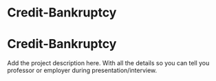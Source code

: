 ﻿# Credit-Bankruptcy
# Credit-Bankruptcy


Add the project description here. With all the details so you can tell you professor or employer during presentation/interview.
